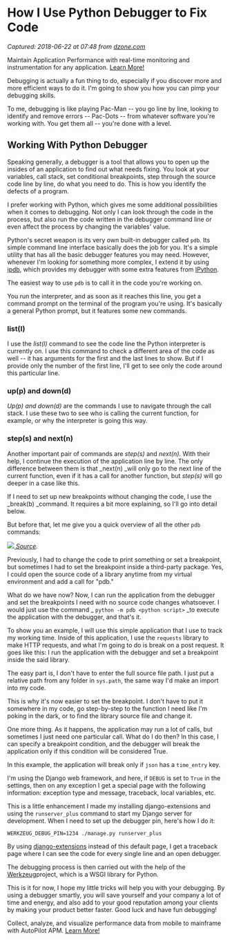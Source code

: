 # How I Use Python Debugger to Fix Code

_Captured: 2018-06-22 at 07:48 from [dzone.com](https://dzone.com/articles/how-i-use-python-debugger-to-fix-code?edition=383240&utm_source=Daily%20Digest&utm_medium=email&utm_campaign=Daily%20Digest%202018-06-21)_

Maintain Application Performance with real-time monitoring and instrumentation for any application. [Learn More!](https://dzone.com/go?i=281422&u=https%3A%2F%2Fwww.nastel.com%2Fapplication-performance-monitoring%2F%3Futm_source%3DDZone%26utm_medium%3DPrePostRoll%26utm_campaign%3DDZone2018%2520for%2520all%2520pre%2Fpost-roll%2520text%2520ads%3A)

Debugging is actually a fun thing to do, especially if you discover more and more efficient ways to do it. I'm going to show you how you can pimp your debugging skills.

To me, debugging is like playing Pac-Man -- you go line by line, looking to identify and remove errors -- Pac-Dots -- from whatever software you're working with. You get them all -- you're done with a level.

## Working With Python Debugger

Speaking generally, a debugger is a tool that allows you to open up the insides of an application to find out what needs fixing. You look at your variables, call stack, set conditional breakpoints, step through the source code line by line, do what you need to do. This is how you identify the defects of a program.

I prefer working with Python, which gives me some additional possibilities when it comes to debugging. Not only I can look through the code in the process, but also run the code written in the debugger command line or even affect the process by changing the variables' value.

Python's secret weapon is its very own built-in debugger called `pdb`. Its simple command line interface basically does the job for you. It's a simple utility that has all the basic debugger features you may need. However, whenever I'm looking for something more complex, I extend it by using [ipdb](https://pypi.org/project/ipdb/), which provides my debugger with some extra features from [IPython](https://ipython.org/).

The easiest way to use `pdb` is to call it in the code you're working on.

You run the interpreter, and as soon as it reaches this line, you get a command prompt on the terminal of the program you're using. It's basically a general Python prompt, but it features some new commands.

### list(l)

I use the _list(l)_ command to see the code line the Python interpreter is currently on. I use this command to check a different area of the code as well -- it has arguments for the first and the last lines to show. But if I provide only the number of the first line, I'll get to see only the code around this particular line.

### up(p) and down(d)

_Up(p) and down(d)_ are the commands I use to navigate through the call stack. I use these two to see who is calling the current function, for example, or why the interpreter is going this way.

### step(s) and next(n)

Another important pair of commands are _step(s)_ and _next(n)_. With their help, I continue the execution of the application line by line. The only difference between them is that _next(n) _will only go to the next line of the current function, even if it has a call for another function, but _step(s)_ will go deeper in a case like this.

If I need to set up new breakpoints without changing the code, I use the _break(b) _command. It requires a bit more explaining, so I'll go into detail below.

But before that, let me give you a quick overview of all the other `pdb` commands:

![](https://cdn-images-1.medium.com/max/800/0*6TPWwai_v4-rxdQG.png)_[ Source](https://djangostars.com/blog/debugging-python-applications-with-pdb/)._

Previously, I had to change the code to print something or set a breakpoint, but sometimes I had to set the breakpoint inside a third-party package. Yes, I could open the source code of a library anytime from my virtual environment and add a call for "pdb."

What do we have now? Now, I can run the application from the debugger and set the breakpoints I need with no source code changes whatsoever. I would just use the command _ `python -m pdb <python script>` _to execute the application with the debugger, and that's it.

To show you an example, I will use this simple application that I use to track my working time. Inside of this application, I use the `requests` library to make HTTP requests, and what I'm going to do is break on a post request. It goes like this: I run the application with the debugger and set a breakpoint inside the said library.

The easy part is, I don't have to enter the full source file path. I just put a relative path from any folder in `sys.path`, the same way I'd make an import into my code.

This is why it's now easier to set the breakpoint. I don't have to put it somewhere in my code, go step-by-step to the function I need like I'm poking in the dark, or to find the library source file and change it.

One more thing. As it happens, the application may run a lot of calls, but sometimes I just need one particular call. What do I do then? In this case, I can specify a breakpoint condition, and the debugger will break the application only if this condition will be considered True.

In this example, the application will break only if `json` has a `time_entry` key.

I'm using the Django web framework, and here, if `DEBUG` is set to `True` in the settings, then on any exception I get a special page with the following information: exception type and message, traceback, local variables, etc.

This is a little enhancement I made my installing django-extensions and using the `runserver_plus` command to start my Django server for development. When I need to set up the debugger pin, here's how I do it:

`WERKZEUG_DEBUG_PIN=1234 ./manage.py runserver_plus`

By using [django-extensions](https://github.com/django-extensions/django-extensions) instead of this default page, I get a traceback page where I can see the code for every single line and an open debugger.

The debugging process is then carried out with the help of the [Werkzeug](https://pypi.org/project/ipython/)project, which is a WSGI library for Python.

This is it for now, I hope my little tricks will help you with your debugging. By using a debugger smartly, you will save yourself and your company a lot of time and energy, and also add to your good reputation among your clients by making your product better faster. Good luck and have fun debugging!

Collect, analyze, and visualize performance data from mobile to mainframe with AutoPilot APM. [Learn More!](https://dzone.com/go?i=281423&u=https%3A%2F%2Fwww.nastel.com%2Fapplication-performance-monitoring%2F%3Futm_source%3DDZone%26utm_medium%3DPrePostRoll%26utm_campaign%3DDZone2018%252520for%252520all%252520pre%2Fpost-roll%252520text%252520ads%3A)
